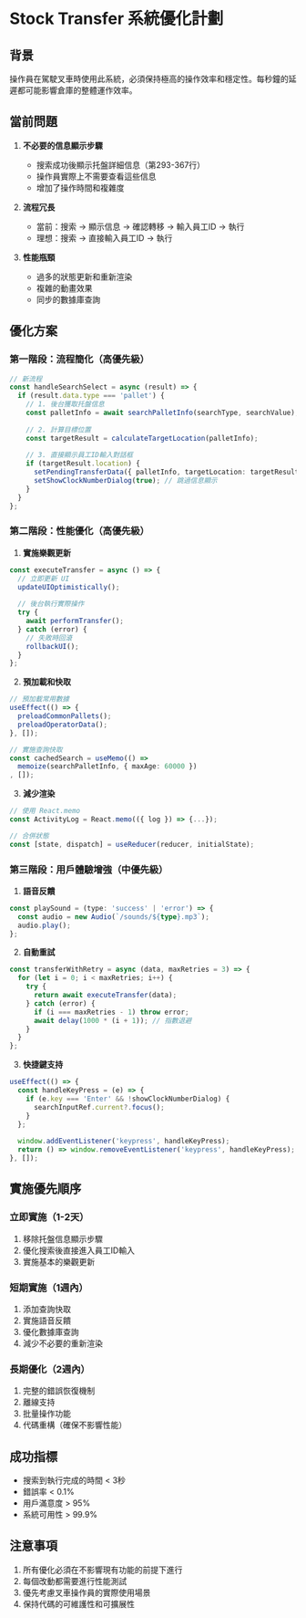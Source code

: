 # Stock Transfer 系統優化計劃

## 背景
操作員在駕駛叉車時使用此系統，必須保持極高的操作效率和穩定性。每秒鐘的延遲都可能影響倉庫的整體運作效率。

## 當前問題
1. **不必要的信息顯示步驟**
   - 搜索成功後顯示托盤詳細信息（第293-367行）
   - 操作員實際上不需要查看這些信息
   - 增加了操作時間和複雜度

2. **流程冗長**
   - 當前：搜索 → 顯示信息 → 確認轉移 → 輸入員工ID → 執行
   - 理想：搜索 → 直接輸入員工ID → 執行

3. **性能瓶頸**
   - 過多的狀態更新和重新渲染
   - 複雜的動畫效果
   - 同步的數據庫查詢

## 優化方案

### 第一階段：流程簡化（高優先級）
```typescript
// 新流程
const handleSearchSelect = async (result) => {
  if (result.data.type === 'pallet') {
    // 1. 後台獲取托盤信息
    const palletInfo = await searchPalletInfo(searchType, searchValue);
    
    // 2. 計算目標位置
    const targetResult = calculateTargetLocation(palletInfo);
    
    // 3. 直接顯示員工ID輸入對話框
    if (targetResult.location) {
      setPendingTransferData({ palletInfo, targetLocation: targetResult.location });
      setShowClockNumberDialog(true); // 跳過信息顯示
    }
  }
};
```

### 第二階段：性能優化（高優先級）

1. **實施樂觀更新**
```typescript
const executeTransfer = async () => {
  // 立即更新 UI
  updateUIOptimistically();
  
  // 後台執行實際操作
  try {
    await performTransfer();
  } catch (error) {
    // 失敗時回滾
    rollbackUI();
  }
};
```

2. **預加載和快取**
```typescript
// 預加載常用數據
useEffect(() => {
  preloadCommonPallets();
  preloadOperatorData();
}, []);

// 實施查詢快取
const cachedSearch = useMemo(() => 
  memoize(searchPalletInfo, { maxAge: 60000 })
, []);
```

3. **減少渲染**
```typescript
// 使用 React.memo
const ActivityLog = React.memo(({ log }) => {...});

// 合併狀態
const [state, dispatch] = useReducer(reducer, initialState);
```

### 第三階段：用戶體驗增強（中優先級）

1. **語音反饋**
```typescript
const playSound = (type: 'success' | 'error') => {
  const audio = new Audio(`/sounds/${type}.mp3`);
  audio.play();
};
```

2. **自動重試**
```typescript
const transferWithRetry = async (data, maxRetries = 3) => {
  for (let i = 0; i < maxRetries; i++) {
    try {
      return await executeTransfer(data);
    } catch (error) {
      if (i === maxRetries - 1) throw error;
      await delay(1000 * (i + 1)); // 指數退避
    }
  }
};
```

3. **快捷鍵支持**
```typescript
useEffect(() => {
  const handleKeyPress = (e) => {
    if (e.key === 'Enter' && !showClockNumberDialog) {
      searchInputRef.current?.focus();
    }
  };
  
  window.addEventListener('keypress', handleKeyPress);
  return () => window.removeEventListener('keypress', handleKeyPress);
}, []);
```

## 實施優先順序

### 立即實施（1-2天）
1. 移除托盤信息顯示步驟
2. 優化搜索後直接進入員工ID輸入
3. 實施基本的樂觀更新

### 短期實施（1週內）
1. 添加查詢快取
2. 實施語音反饋
3. 優化數據庫查詢
4. 減少不必要的重新渲染

### 長期優化（2週內）
1. 完整的錯誤恢復機制
2. 離線支持
3. 批量操作功能
4. 代碼重構（確保不影響性能）

## 成功指標
- 搜索到執行完成的時間 < 3秒
- 錯誤率 < 0.1%
- 用戶滿意度 > 95%
- 系統可用性 > 99.9%

## 注意事項
1. 所有優化必須在不影響現有功能的前提下進行
2. 每個改動都需要進行性能測試
3. 優先考慮叉車操作員的實際使用場景
4. 保持代碼的可維護性和可擴展性